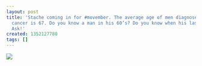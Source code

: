 ```yaml
---
layout: post
title: 'Stache coming in for #movember. The average age of men diagnosed with prostate
  cancer is 67. Do you know a man in his 60’s? Do you know when his last checkup was?
  Ask!'
created: 1352127780
tags: []
---
```

![](http://25.media.tumblr.com/tumblr_md0shn0kOT1rsr8w3o1_500.jpg)


